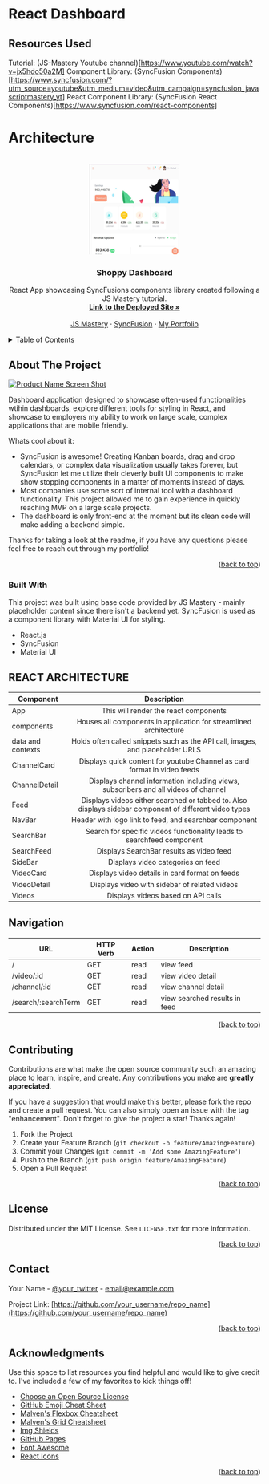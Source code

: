 # React Dashboard

## Resources Used
Tutorial: (JS-Mastery Youtube channel)[https://www.youtube.com/watch?v=jx5hdo50a2M]
Component Library: (SyncFusion Components)[https://www.syncfusion.com/?utm_source=youtube&utm_medium=video&utm_campaign=syncfusion_javascriptmastery_yt]
React Component Library: (SyncFusion React Components)[https://www.syncfusion.com/react-components]

# Architecture

<a name="readme-top"></a>



<!-- PROJECT LOGO -->
<br />
<div align="center">
  <a href="https://github.com/othneildrew/Best-README-Template">
    <img src="./src/data/shoppyDashboardScreenGrab.jpg" alt="Shoppy Logo" width="180" height="180">
  </a>

  <h3 align="center">Shoppy Dashboard</h3>

  <p align="center">
    React App showcasing SyncFusions components library created following a JS Mastery tutorial.
    <br />
    <a href="https://www.syncfusion.com/?utm_source=youtube&utm_medium=video&utm_campaign=syncfusion_javascriptmastery_yt"><strong>Link to the Deployed Site »</strong></a>
    <br />
    <br />
    <a href="https://www.youtube.com/c/JavaScriptMastery">JS Mastery</a>
    ·
    <a href="https://www.syncfusion.com/?utm_source=youtube&utm_medium=video&utm_campaign=syncfusion_javascriptmastery_yt">SyncFusion</a>
    ·
    <a href="https://rneyrinck.github.io/Portfolio-2022/">My Portfolio</a>
  </p>
</div>



<!-- TABLE OF CONTENTS -->
<details>
  <summary>Table of Contents</summary>
  <ol>
    <li>
      <a href="#about-the-project">About The Project</a>
      <ul>
        <li><a href="#built-with">Built With</a></li>
      </ul>
    </li>
    <li>
      <a href="#getting-started">Getting Started</a>
      <ul>
        <li><a href="#prerequisites">Prerequisites</a></li>
        <li><a href="#installation">Installation</a></li>
      </ul>
    </li>
    <li><a href="#usage">Usage</a></li>
    <li><a href="#roadmap">Roadmap</a></li>
    <li><a href="#contributing">Contributing</a></li>
    <li><a href="#license">License</a></li>
    <li><a href="#contact">Contact</a></li>
    <li><a href="#acknowledgments">Acknowledgments</a></li>
  </ol>
</details>



<!-- ABOUT THE PROJECT -->
## About The Project

[![Product Name Screen Shot][product-screenshot]](https://example.com)

Dashboard application designed to showcase often-used functionalities wtihin dashboards, explore different tools for styling in React, and showcase to employers my ability to work on large scale, complex applications that are mobile friendly.

Whats cool about it:
* SyncFusion is awesome! Creating Kanban boards, drag and drop calendars, or complex data visualization usually takes forever, but SyncFusion let me utilize their cleverly built UI components to make show stopping components in a matter of moments instead of days.
* Most companies use some sort of internal tool with a dashboard functionality. This project allowed me to gain experience in quickly reaching MVP on a large scale projects. 
* The dashboard is only front-end at the moment but its clean code will make adding a backend simple.

Thanks for taking a look at the readme, if you have any questions please feel free to reach out through my portfolio!


<p align="right">(<a href="#readme-top">back to top</a>)</p>



### Built With

This project was built using base code provided by JS Mastery - mainly placeholder content since there isn't a backend yet. SyncFusion is used as a component library with Material UI for styling.

* React.js
* SyncFusion
* Material UI

## REACT ARCHITECTURE

| Component     |                                              Description                                               |
| ------------- | :----------------------------------------------------------------------------------------------------: |
| App           |                                 This will render the react components                                  |
| components    |                   Houses all components in application for streamlined architecture                    |
| data and contexts         |             Holds often called snippets such as the API call, images, and placeholder URLS             |
| ChannelCard   |                Displays quick content for youtube Channel as card format in video feeds                |
| ChannelDetail |          Displays channel information including views, subscribers and all videos of channel           |
| Feed          | Displays videos either searched or tabbed to. Also displays sidebar component of different video types |
| NavBar        |                         Header with logo link to feed, and searchbar component                         |
| SearchBar     |                 Search for specific videos functionality leads to searchfeed component                 |
| SearchFeed    |                                Displays SearchBar results as video feed                                |
| SideBar       |                                   Displays video categories on feed                                    |
| VideoCard     |                             Displays video details in card format on feeds                             |
| VideoDetail   |                             Displays video with sidebar of related videos                              |
| Videos        |                                   Displays videos based on API calls                                   |

## Navigation

| **URL**                          | **HTTP Verb** | **Action** | **Description**          |
| -------------------------------- | ------------- | ---------- | ------------------------ |
| /                                | GET           | read       | view feed                |
| /video/:id                                | GET           | read       | view video detail                |
| /channel/:id                                | GET           | read       | view channel detail                |
| /search/:searchTerm                                | GET           | read       | view searched results in feed                |

<p align="right">(<a href="#readme-top">back to top</a>)</p>

<!-- CONTRIBUTING -->
## Contributing

Contributions are what make the open source community such an amazing place to learn, inspire, and create. Any contributions you make are **greatly appreciated**.

If you have a suggestion that would make this better, please fork the repo and create a pull request. You can also simply open an issue with the tag "enhancement".
Don't forget to give the project a star! Thanks again!

1. Fork the Project
2. Create your Feature Branch (`git checkout -b feature/AmazingFeature`)
3. Commit your Changes (`git commit -m 'Add some AmazingFeature'`)
4. Push to the Branch (`git push origin feature/AmazingFeature`)
5. Open a Pull Request

<p align="right">(<a href="#readme-top">back to top</a>)</p>



<!-- LICENSE -->
## License

Distributed under the MIT License. See `LICENSE.txt` for more information.

<p align="right">(<a href="#readme-top">back to top</a>)</p>



<!-- CONTACT -->
## Contact

Your Name - [@your_twitter](https://twitter.com/your_username) - email@example.com

Project Link: [https://github.com/your_username/repo_name](https://github.com/your_username/repo_name)

<p align="right">(<a href="#readme-top">back to top</a>)</p>



<!-- ACKNOWLEDGMENTS -->
## Acknowledgments

Use this space to list resources you find helpful and would like to give credit to. I've included a few of my favorites to kick things off!

* [Choose an Open Source License](https://choosealicense.com)
* [GitHub Emoji Cheat Sheet](https://www.webpagefx.com/tools/emoji-cheat-sheet)
* [Malven's Flexbox Cheatsheet](https://flexbox.malven.co/)
* [Malven's Grid Cheatsheet](https://grid.malven.co/)
* [Img Shields](https://shields.io)
* [GitHub Pages](https://pages.github.com)
* [Font Awesome](https://fontawesome.com)
* [React Icons](https://react-icons.github.io/react-icons/search)

<p align="right">(<a href="#readme-top">back to top</a>)</p>



<!-- MARKDOWN LINKS & IMAGES -->
<!-- https://www.markdownguide.org/basic-syntax/#reference-style-links -->
[contributors-shield]: https://img.shields.io/github/contributors/othneildrew/Best-README-Template.svg?style=for-the-badge
[contributors-url]: https://github.com/othneildrew/Best-README-Template/graphs/contributors
[forks-shield]: https://img.shields.io/github/forks/othneildrew/Best-README-Template.svg?style=for-the-badge
[forks-url]: https://github.com/othneildrew/Best-README-Template/network/members
[stars-shield]: https://img.shields.io/github/stars/othneildrew/Best-README-Template.svg?style=for-the-badge
[stars-url]: https://github.com/othneildrew/Best-README-Template/stargazers
[issues-shield]: https://img.shields.io/github/issues/othneildrew/Best-README-Template.svg?style=for-the-badge
[issues-url]: https://github.com/othneildrew/Best-README-Template/issues
[license-shield]: https://img.shields.io/github/license/othneildrew/Best-README-Template.svg?style=for-the-badge
[license-url]: https://github.com/othneildrew/Best-README-Template/blob/master/LICENSE.txt
[linkedin-shield]: https://img.shields.io/badge/-LinkedIn-black.svg?style=for-the-badge&logo=linkedin&colorB=555
[linkedin-url]: https://linkedin.com/in/othneildrew
[product-screenshot]: images/screenshot.png
[Next.js]: https://img.shields.io/badge/next.js-000000?style=for-the-badge&logo=nextdotjs&logoColor=white
[Next-url]: https://nextjs.org/
[React.js]: https://img.shields.io/badge/React-20232A?style=for-the-badge&logo=react&logoColor=61DAFB
[React-url]: https://reactjs.org/
[Vue.js]: https://img.shields.io/badge/Vue.js-35495E?style=for-the-badge&logo=vuedotjs&logoColor=4FC08D
[Vue-url]: https://vuejs.org/
[Angular.io]: https://img.shields.io/badge/Angular-DD0031?style=for-the-badge&logo=angular&logoColor=white
[Angular-url]: https://angular.io/
[Svelte.dev]: https://img.shields.io/badge/Svelte-4A4A55?style=for-the-badge&logo=svelte&logoColor=FF3E00
[Svelte-url]: https://svelte.dev/
[Laravel.com]: https://img.shields.io/badge/Laravel-FF2D20?style=for-the-badge&logo=laravel&logoColor=white
[Laravel-url]: https://laravel.com
[Bootstrap.com]: https://img.shields.io/badge/Bootstrap-563D7C?style=for-the-badge&logo=bootstrap&logoColor=white
[Bootstrap-url]: https://getbootstrap.com
[JQuery.com]: https://img.shields.io/badge/jQuery-0769AD?style=for-the-badge&logo=jquery&logoColor=white
[JQuery-url]: https://jquery.com 
